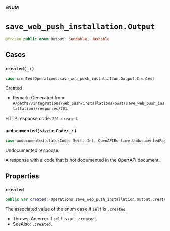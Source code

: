 **ENUM**

# `save_web_push_installation.Output`

```swift
@frozen public enum Output: Sendable, Hashable
```

## Cases
### `created(_:)`

```swift
case created(Operations.save_web_push_installation.Output.Created)
```

Created

- Remark: Generated from `#/paths//integrations/web_push/installations/post(save_web_push_installation)/responses/201`.

HTTP response code: `201 created`.

### `undocumented(statusCode:_:)`

```swift
case undocumented(statusCode: Swift.Int, OpenAPIRuntime.UndocumentedPayload)
```

Undocumented response.

A response with a code that is not documented in the OpenAPI document.

## Properties
### `created`

```swift
public var created: Operations.save_web_push_installation.Output.Created
```

The associated value of the enum case if `self` is `.created`.

- Throws: An error if `self` is not `.created`.
- SeeAlso: `.created`.
